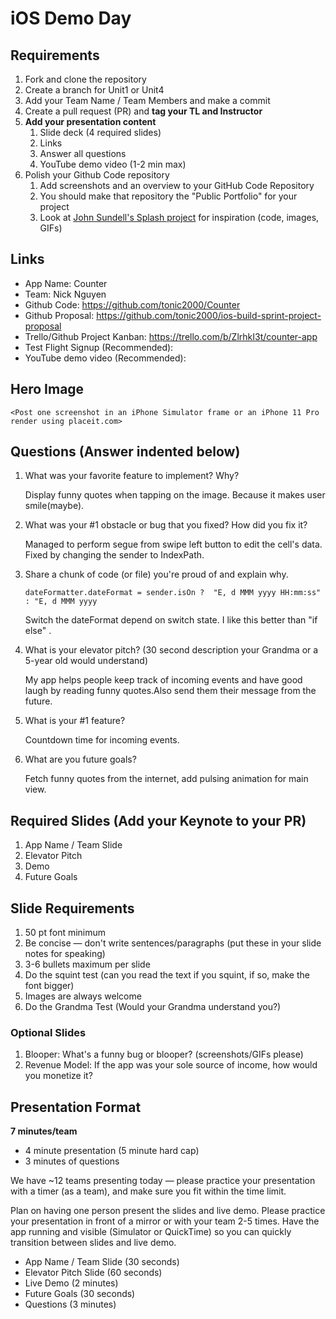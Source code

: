 # iOS Demo Day

## Requirements

1. Fork and clone the repository
2. Create a branch for Unit1 or Unit4
3. Add your Team Name / Team Members and make a commit
4. Create a pull request (PR) and **tag your TL and Instructor**
5. **Add your presentation content**
    1. Slide deck (4 required slides)
    2. Links
    3. Answer all questions 
    4. YouTube demo video (1-2 min max)
6. Polish your Github Code repository
    1. Add screenshots and an overview to your GitHub Code Repository
    2. You should make that repository the "Public Portfolio" for your project
    3. Look at [John Sundell's Splash project](https://github.com/JohnSundell/Splash) for inspiration (code, images, GIFs)


## Links

* App Name: Counter
* Team: Nick Nguyen
* Github Code: https://github.com/tonic2000/Counter
* Github Proposal: https://github.com/tonic2000/ios-build-sprint-project-proposal
* Trello/Github Project Kanban: https://trello.com/b/ZlrhkI3t/counter-app
* Test Flight Signup (Recommended): 
* YouTube demo video (Recommended): 

## Hero Image

`<Post one screenshot in an iPhone Simulator frame or an iPhone 11 Pro render using placeit.com>`

## Questions (Answer indented below)

1. What was your favorite feature to implement? Why?

    Display funny quotes when tapping on the image. Because it makes user smile(maybe).

2. What was your #1 obstacle or bug that you fixed? How did you fix it?

   Managed to perform segue from swipe left button to edit the cell's data. Fixed by changing the sender to IndexPath.
  
3. Share a chunk of code (or file) you're proud of and explain why.

  
    ```
    dateFormatter.dateFormat = sender.isOn ?  "E, d MMM yyyy HH:mm:ss" : "E, d MMM yyyy
    ``` 
    Switch the dateFormat depend on switch state. I like this better than "if else" .
  
  
4. What is your elevator pitch? (30 second description your Grandma or a 5-year old would understand)

   My app helps people keep track of incoming events and have good laugh by reading funny quotes.Also send them their message from the future.
  
5. What is your #1 feature?

   Countdown time for incoming events.
  
6. What are you future goals?

    Fetch funny quotes from the internet, add pulsing animation for main view.

## Required Slides (Add your Keynote to your PR)

1. App Name / Team Slide
2. Elevator Pitch
3. Demo
4. Future Goals

## Slide Requirements

1. 50 pt font minimum
2. Be concise — don't write sentences/paragraphs (put these in your slide notes for speaking)
3. 3-6 bullets maximum per slide
4. Do the squint test (can you read the text if you squint, if so, make the font bigger)
6. Images are always welcome
7. Do the Grandma Test (Would your Grandma understand you?)

### Optional Slides

1. Blooper: What's a funny bug or blooper? (screenshots/GIFs please)
2. Revenue Model: If the app was your sole source of income, how would you monetize it?

## Presentation Format

**7 minutes/team**

* 4 minute presentation (5 minute hard cap)
* 3 minutes of questions

We have ~12 teams presenting today — please practice your presentation with a timer (as a team), and make sure you fit within the time limit.

Plan on having one person present the slides and live demo. Please practice your presentation in front of a mirror or with your team 2-5 times. Have the app running and visible (Simulator or QuickTime) so you can quickly transition between slides and live demo.

* App Name / Team Slide (30 seconds)
* Elevator Pitch Slide (60 seconds)
* Live Demo (2 minutes)
* Future Goals (30 seconds)
* Questions (3 minutes)

